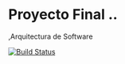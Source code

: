 # Proyecto Final ..
,Arquitectura de Software

[![Build Status](https://travis-ci.com/Omarfer/Final-ASW.svg?branch=master)](https://travis-ci.com/Omarfer/Final-ASW)